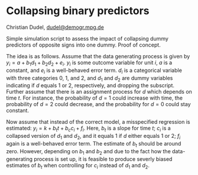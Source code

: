 # Collapsing binary predictors

Christian Dudel, dudel@demogr.mpg.de

Simple simulation script to assess the impact of collapsing dummy predictors of 
opposite signs into one dummy. Proof of concept.

The idea is as follows. Assume that the data generating process is given by 
$y_i=a+b_1d_1+b_2d_2+e_i$. $y_i$ is some outcome variable for unit $i$, $a$ is 
a constant, and $e_i$ is a well-behaved error term. $d_i$ is a categorical 
variable with three categories 0, 1, and 2, and $d_1$ and $d_2$ are dummy 
variables indicating if $d$ equals 1 or 2, respectively, and dropping the 
subscript. Further assume that there is an assignment process for $d$ which 
depends on time $t$. For instance, the probability of $d=1$ could increase with 
time, the probability of $d=2$ could decrease, and the probability for $d=0$ 
could stay constant.

Now assume that instead of the correct model, a misspecified regression is
estimated: $y_i=k+b_t t + b_c c_i+f_i$. Here, $b_t$ is a slope for time $t$; 
$c_i$ is a collapsed version of $d_1$ and $d_2$, and it equals 1 if $d$ either 
equals 1 or 2; $f_i$ again is a well-behaved error term. The estimate of $b_t$
should be around zero. However, depending on $b_1$ and $b_2$ and due to the
fact how the data-generating process is set up, it is feasible to produce
severly biased estimates of $b_t$ when controlling for $c_i$ instead of $d_1$
and $d_2$.